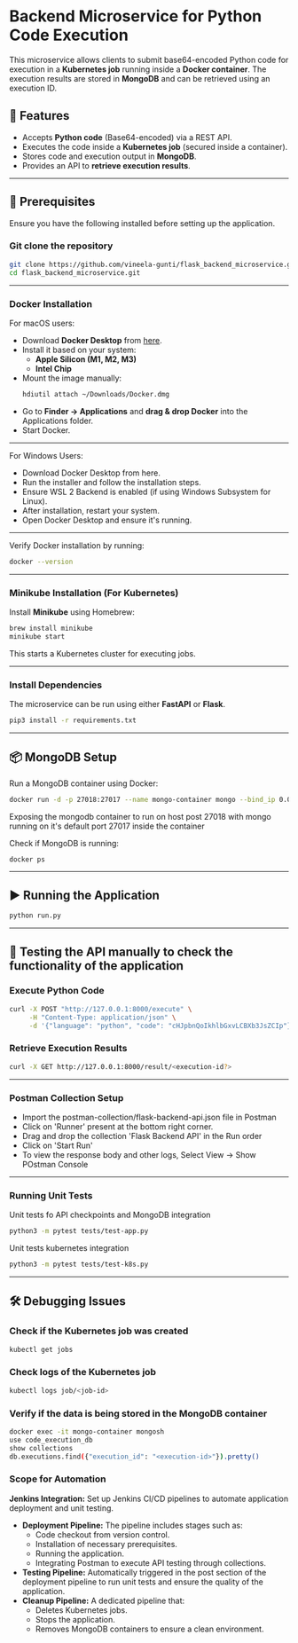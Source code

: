 # Backend Microservice for Python Code Execution

This microservice allows clients to submit base64-encoded Python code for execution in a **Kubernetes job** running inside a **Docker container**. The execution results are stored in **MongoDB** and can be retrieved using an execution ID.

## 🚀 Features
- Accepts **Python code** (Base64-encoded) via a REST API.
- Executes the code inside a **Kubernetes job** (secured inside a container).
- Stores code and execution output in **MongoDB**.
- Provides an API to **retrieve execution results**.

---

## 📌 **Prerequisites**
Ensure you have the following installed before setting up the application.

### **Git clone the repository**
```bash
git clone https://github.com/vineela-gunti/flask_backend_microservice.git
cd flask_backend_microservice.git
```
---
### **Docker Installation**
For macOS users:
- Download **Docker Desktop** from [here](https://www.docker.com/products/docker-desktop/).
- Install it based on your system:
  - **Apple Silicon (M1, M2, M3)**
  - **Intel Chip**
- Mount the image manually:
  ```bash
  hdiutil attach ~/Downloads/Docker.dmg
  ```
- Go to **Finder → Applications** and **drag & drop Docker** into the Applications folder.
- Start Docker.

---
For Windows Users:
- Download Docker Desktop from here.
- Run the installer and follow the installation steps.
- Ensure WSL 2 Backend is enabled (if using Windows Subsystem for Linux).
- After installation, restart your system.
- Open Docker Desktop and ensure it's running.
---

Verify Docker installation by running:

```bash
docker --version
```
---

### **Minikube Installation (For Kubernetes)**
Install **Minikube** using Homebrew:
```bash
brew install minikube
minikube start
```
This starts a Kubernetes cluster for executing jobs.

---

### **Install Dependencies**
The microservice can be run using either **FastAPI** or **Flask**.

```bash
pip3 install -r requirements.txt
```
---

## 📦 **MongoDB Setup**
Run a MongoDB container using Docker:

```bash
docker run -d -p 27018:27017 --name mongo-container mongo --bind_ip 0.0.0.0
```
Exposing the mongodb container to run on host post 27018 with mongo running on it's default port 27017 inside the container

Check if MongoDB is running:
```bash
docker ps
```
---

## ▶️ **Running the Application**

```bash
python run.py
```
---

## 🧪 **Testing the API manually to check the functionality of the application**
### **Execute Python Code**
```bash
curl -X POST "http://127.0.0.1:8000/execute" \
     -H "Content-Type: application/json" \
     -d '{"language": "python", "code": "cHJpbnQoIkhlbGxvLCBXb3JsZCIp"}'
```
### **Retrieve Execution Results**
```bash
curl -X GET http://127.0.0.1:8000/result/<execution-id?>
```
---

### **Postman Collection Setup**
- Import the postman-collection/flask-backend-api.json file in Postman
- Click on 'Runner' present at the bottom right corner.
- Drag and drop the collection 'Flask Backend API' in the Run order
- Click on 'Start Run'
- To view the response body and other logs, Select View -> Show POstman Console 

---

### **Running Unit Tests**
Unit tests fo API checkpoints and MongoDB integration
```bash
python3 -m pytest tests/test-app.py

```
Unit tests kubernetes integration
```bash
python3 -m pytest tests/test-k8s.py

```

---

## 🛠 **Debugging Issues**
### **Check if the Kubernetes job was created**
```bash
kubectl get jobs
```

### **Check logs of the Kubernetes job**
```bash
kubectl logs job/<job-id>
```
### **Verify if the data is being stored in the MongoDB container**

```bash
docker exec -it mongo-container mongosh
use code_execution_db
show collections
db.executions.find({"execution_id": "<execution-id>"}).pretty()
```

### **Scope for Automation**
**Jenkins Integration:** Set up Jenkins CI/CD pipelines to automate application deployment and unit testing.
- **Deployment Pipeline:** The pipeline includes stages such as:
  - Code checkout from version control.
  - Installation of necessary prerequisites.
  - Running the application.
  - Integrating Postman to execute API testing through collections.
- **Testing Pipeline:** Automatically triggered in the post section of the deployment pipeline to run unit tests and ensure the quality of the application.
- **Cleanup Pipeline:** A dedicated pipeline that:
  - Deletes Kubernetes jobs.
  - Stops the application.
  - Removes MongoDB containers to ensure a clean environment.
